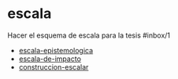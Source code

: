 # escala

Hacer el esquema de escala para la tesis #inbox/1

* [escala-epistemologica](escala-epistemologica.md)
* [escala-de-impacto](escala-de-impacto.md)
* [construccion-escalar](construccion-escalar.md)
